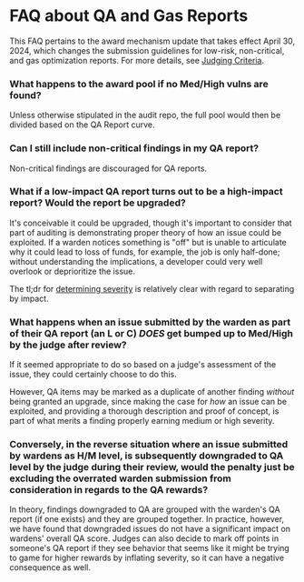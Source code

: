 # FAQ about QA and Gas Reports

This FAQ pertains to the award mechanism update that takes effect April 30, 2024, which changes the submission guidelines for low-risk, non-critical, and gas optimization reports. For more details, see [Judging Criteria](https://docs.code4rena.com/roles/wardens/judging-criteria).

### What happens to the award pool if no Med/High vulns are found? 

Unless otherwise stipulated in the audit repo, the full pool would then be divided based on the QA Report curve.

### Can I still include non-critical findings in my QA report?

Non-critical findings are discouraged for QA reports. 

### What if a low-impact QA report turns out to be a high-impact report?  Would the report be upgraded?

It's conceivable it could be upgraded, though it's important to consider that part of auditing is demonstrating proper theory of how an issue could be exploited. If a warden notices something is "off" but is unable to articulate why it could lead to loss of funds, for example, the job is only half-done; without understanding the implications, a developer could very well overlook or deprioritize the issue.

The tl;dr for [determining severity](https://docs.code4rena.com/awarding/judging-criteria/severity-categorization.md) is relatively clear with regard to separating by impact.

### What happens when an issue submitted by the warden as part of their QA report (an L or C) *DOES* get bumped up to Med/High by the judge after review?

If it seemed appropriate to do so based on a judge's assessment of the issue, they could certainly choose to do this.

However, QA items may be marked as a duplicate of another finding *without* being granted an upgrade, since making the case for *how* an issue can be exploited, and providing a thorough description and proof of concept, is part of what merits a finding properly earning medium or high severity.

### Conversely, in the reverse situation where an issue submitted by wardens as H/M level, is subsequently downgraded to QA level by the judge during their review, would the penalty just be excluding the overrated warden submission from consideration in regards to the QA rewards?

In theory, findings downgraded to QA are grouped with the warden's QA report (if one exists) and they are grouped together. In practice, however, we have found that downgraded issues do not have a significant impact on wardens' overall QA score. Judges can also decide to mark off points in someone's QA report if they see behavior that seems like it might be trying to game for higher rewards by inflating severity, so it can have a negative consequence as well.

